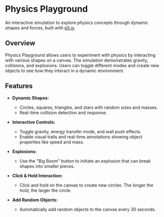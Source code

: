# **Physics Playground**

An interactive simulation to explore physics concepts through dynamic shapes and forces, built with [p5.js](https://p5js.org/).

## **Overview**

Physics Playground allows users to experiment with physics by interacting with various shapes on a canvas. The simulation demonstrates gravity, collisions, and explosions. Users can toggle different modes and create new objects to see how they interact in a dynamic environment.

## **Features**

- **Dynamic Shapes:**
  - Circles, squares, triangles, and stars with random sizes and masses.
  - Real-time collision detection and response.
  
- **Interactive Controls:**
  - Toggle gravity, energy transfer mode, and wall push effects.
  - Enable visual trails and real-time annotations showing object properties like speed and mass.
  
- **Explosions:**
  - Use the "Big Boom" button to initiate an explosion that can break shapes into smaller pieces.
  
- **Click & Hold Interaction:**
  - Click and hold on the canvas to create new circles. The longer the hold, the larger the circle.

- **Add Random Objects:**
  - Automatically add random objects to the canvas every 30 seconds.
